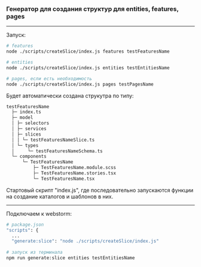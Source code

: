 ### Генератор для создания структур для entities, features, pages

---

Запуск:
```bash
# features
node ./scripts/createSlice/index.js features testFeaturesName

# entities
node ./scripts/createSlice/index.js entities testEntitiesName

# pages, если есть необходимость
node ./scripts/createSlice/index.js pages testPagesName
```

Будет автоматически создана струкутра по типу:
```bash
testFeaturesName
  ├─ index.ts
  ├─ model
  │ ├─ selectors
  │ ├─ services
  │ ├─ slices
  │ │ └─ testFeaturesNameSlice.ts
  │ └─ types
  │     └─ testFeaturesNameSchema.ts
  └─ components
      └─ TestFeaturesName
          ├─ TestFeaturesName.module.scss
          ├─ TestFeaturesName.stories.tsx
          └─ TestFeaturesName.tsx
```

Стартовый скрипт "index.js", где последовательно запускаются функции на создание каталогов и шаблонов в них.

---
Подключаем к webstorm:
```bash
# package.json
"scripts": {  
  ... 
  "generate:slice": "node ./scripts/createSlice/index.js"
  
# запуск из терминала
npm run generate:slice entities testEntitiesName  
```

